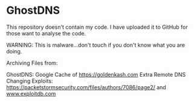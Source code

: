 # GhostDNS

This repository doesn't contain my code. I have uploaded it to GitHub for those want to analyse the code.

WARNING: This is malware...don't touch if you don't know what you are doing.

Archiving Files from:

GhostDNS: Google Cache of https://goldenkash.com
Extra Remote DNS Changing Exploits: https://packetstormsecurity.com/files/authors/7086/page2/ and www.exploitdb.com
